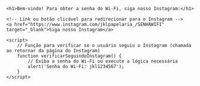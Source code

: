 
<html lang="en">
<head>
    <meta charset="UTF-8">
    <meta name="viewport" content="width=device-width, initial-scale=1.0">
    <title>Página de Senha do Wi-Fi</title>
</head>
<body>

    <h1>Bem-vindo! Para obter a senha do Wi-Fi, siga nosso Instagram:</h1>
    
    <!-- Link ou botão clicável para redirecionar para o Instagram -->
    <a href="https://www.instagram.com/jklpapelaria_/SENHAWIFI" target="_blank">Siga nosso Instagram</a>

    <script>
        // Função para verificar se o usuário seguiu o Instagram (chamada ao retornar da página do Instagram)
        function verificarSeguindoInstagram() {
            // Exiba a senha do Wi-Fi ou execute a lógica necessária
            alert('Senha do Wi-Fi: jkl1234567');
        }
    </script>

</body>
</html>
